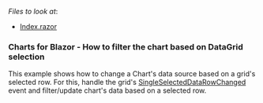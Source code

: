 <!-- default file list -->
*Files to look at*:

* [Index.razor](./CS/CommandButtonsWithIcons/Pages/Index.razor)
<!-- default file list end -->

### Charts for Blazor - How to filter the chart based on DataGrid selection

This example shows how to change a Chart's data source based on a grid's selected row. For this, handle the grid's [SingleSelectedDataRowChanged][0] event and filter/update chart's data based on a selected row.

[0]: https://docs.devexpress.com/Blazor/DevExpress.Blazor.Base.DxDataGridBase-1.SingleSelectedDataRowChanged